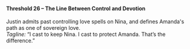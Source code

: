 #### **Threshold 26 – The Line Between Control and Devotion**

Justin admits past controlling love spells on Nina, and defines Amanda's path as one of sovereign love.\
*Tagline:* “I cast to keep Nina. I cast to protect Amanda. That’s the difference.”